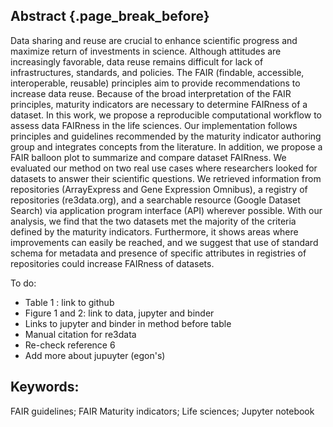 ## Abstract {.page_break_before}

Data sharing and reuse are crucial to enhance scientific progress and maximize return of investments in science.
Although attitudes are increasingly favorable, data reuse remains difficult for lack of infrastructures, standards, and policies.
The FAIR (findable, accessible, interoperable, reusable) principles aim to provide recommendations to increase data reuse.
Because of the broad interpretation of the FAIR principles, maturity indicators are necessary to determine FAIRness of a dataset.
In this work, we propose a reproducible computational workflow to assess data FAIRness in the life sciences.
Our implementation follows principles and guidelines recommended by the maturity indicator authoring group and integrates concepts from the literature. In addition, we propose a FAIR balloon plot to summarize and compare dataset FAIRness.
We evaluated our method on two real use cases where researchers looked for datasets to answer their scientific questions.
We retrieved information from repositories (ArrayExpress and Gene Expression Omnibus), a registry of repositories (re3data.org), and a searchable resource (Google Dataset Search) via application program interface (API) wherever possible.
With our analysis, we find that the two datasets met the majority of the criteria defined by the maturity indicators.
Furthermore, it shows areas where improvements can easily be reached, and we suggest that use of standard schema for metadata and presence of specific attributes in registries of repositories could increase FAIRness of datasets.


To do:

- Table 1 : link to github  
- Figure 1 and 2: link to data, jupyter and binder  
- Links to jupyter and binder in method before table  
- Manual citation for re3data  
- Re-check reference 6  
- Add more about jupuyter (egon's)

## Keywords:
FAIR guidelines; FAIR Maturity indicators; Life sciences; Jupyter notebook
